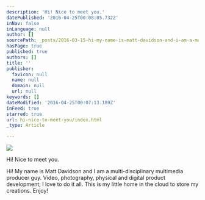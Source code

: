 ```yaml
---
description: 'Hi! Nice to meet you.'
datePublished: '2016-04-25T00:08:05.732Z'
inNav: false
inLanguage: null
author: []
sourcePath: _posts/2016-03-15-hi-my-name-is-matt-davidson-and-i-am-a-multi-disciplinary-m.md
hasPage: true
published: true
authors: []
title: ''
publisher:
  favicon: null
  name: null
  domain: null
  url: null
keywords: []
dateModified: '2016-04-25T00:07:13.189Z'
inFeed: true
starred: true
url: hi-nice-to-meet-you/index.html
_type: Article

---
```

![](https://the-grid-user-content.s3-us-west-2.amazonaws.com/17201047-be2e-42b7-895f-174fe6c5a117.jpg)

Hi! Nice to meet you.

Hi! My name is Matt Davidson and I am a multi-disciplinary multimedia producer guy. Video, photography, physical and digital product development; I love to do it all. This is my little home in the cloud to store my creations. Enjoy!